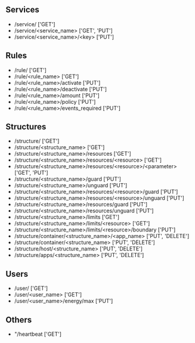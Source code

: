 ## Services

* /service/ ['GET']
* /service/<service_name\> ['GET', 'PUT']
* /service/<service_name\>/<key\> ['PUT']


## Rules

* /rule/ ['GET']
* /rule/<rule_name\> ['GET']
* /rule/<rule_name\>/activate ['PUT']
* /rule/<rule_name\>/deactivate ['PUT']
* /rule/<rule_name\>/amount ['PUT']
* /rule/<rule_name\>/policy ['PUT']
* /rule/<rule_name\>/events_required ['PUT']


## Structures

* /structure/ ['GET']
* /structure/<structure_name\> ['GET']
* /structure/<structure_name\>/resources ['GET']
* /structure/<structure_name\>/resources/<resource\> ['GET']
* /structure/<structure_name\>/resources/<resource\>/<parameter\> ['GET', 'PUT']
* /structure/<structure_name\>/guard ['PUT']
* /structure/<structure_name\>/unguard ['PUT']
* /structure/<structure_name\>/resources/<resource\>/guard ['PUT']
* /structure/<structure_name\>/resources/<resource\>/unguard ['PUT']
* /structure/<structure_name\>/resources/guard ['PUT']
* /structure/<structure_name\>/resources/unguard ['PUT']
* /structure/<structure_name\>/limits ['GET']
* /structure/<structure_name\>/limits/<resource\> ['GET']
* /structure/<structure_name\>/limits/<resource\>/boundary ['PUT']
* /structure/container/<structure_name\>/<app_name\> ['PUT', 'DELETE']
* /structure/container/<structure_name\> ['PUT', 'DELETE']
* /structure/host/<structure_name\> ['PUT', 'DELETE']
* /structure/apps/<structure_name\> ['PUT', 'DELETE']

## Users

* /user/ ['GET']
* /user/<user_name\> ['GET']
* /user/<user_name\>/energy/max ['PUT']

## Others

* "/heartbeat ['GET']
